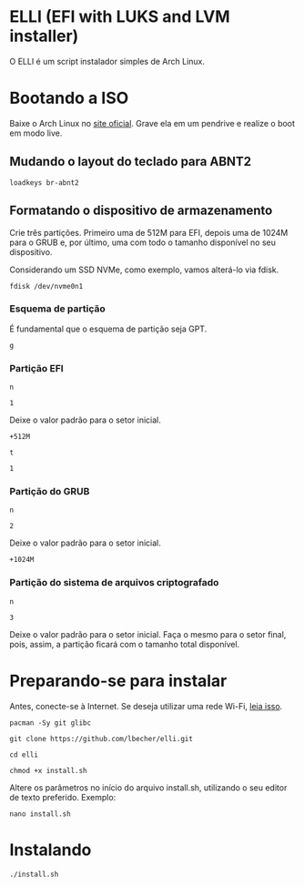 # ELLI (EFI with LUKS and LVM installer)

O ELLI é um script instalador simples de Arch Linux.

# Bootando a ISO

Baixe o Arch Linux no [site oficial](https://archlinux.org/download/). Grave ela em um pendrive e realize o boot em modo live.

## Mudando o layout do teclado para ABNT2

```
loadkeys br-abnt2
```

## Formatando o dispositivo de armazenamento

Crie três partições. Primeiro uma de 512M para EFI, depois uma de 1024M para o GRUB e, por último, uma com todo o tamanho disponível no seu dispositivo.

Considerando um SSD NVMe, como exemplo, vamos alterá-lo via fdisk.

```
fdisk /dev/nvme0n1
```

### Esquema de partição

É fundamental que o esquema de partição seja GPT.

```
g
```

### Partição EFI

```
n
```

```
1
```

Deixe o valor padrão para o setor inicial.

```
+512M
```

```
t
```

```
1
```

### Partição do GRUB

```
n
```

```
2
```

Deixe o valor padrão para o setor inicial.

```
+1024M
```

### Partição do sistema de arquivos criptografado

```
n
```

```
3
```

Deixe o valor padrão para o setor inicial. Faça o mesmo para o setor final, pois, assim, a partição ficará com o tamanho total disponível.

# Preparando-se para instalar

Antes, conecte-se à Internet. Se deseja utilizar uma rede Wi-Fi, [leia isso](https://wiki.archlinux.org/title/iwd).

```
pacman -Sy git glibc
```

```
git clone https://github.com/lbecher/elli.git
```

```
cd elli
```

```
chmod +x install.sh
```

Altere os parâmetros no início do arquivo install.sh, utilizando o seu editor de texto preferido. Exemplo:

```
nano install.sh
```

# Instalando

```
./install.sh
```
